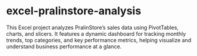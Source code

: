 # excel-pralinstore-analysis
This Excel project analyzes PralinStore’s sales data using PivotTables, charts, and slicers. It features a dynamic dashboard for tracking monthly trends, top categories, and key performance metrics, helping visualize and understand business performance at a glance.
